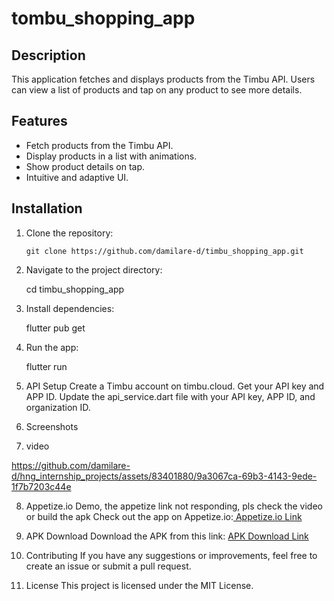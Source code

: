 # tombu_shopping_app

## Description
This application fetches and displays products from the Timbu API. Users can view a list of products and tap on any product to see more details.

## Features
- Fetch products from the Timbu API.
- Display products in a list with animations.
- Show product details on tap.
- Intuitive and adaptive UI.

## Installation
1. Clone the repository:
   ```
   git clone https://github.com/damilare-d/timbu_shopping_app.git
2. Navigate to the project directory:

      cd timbu_shopping_app
3. Install dependencies:

    flutter pub get 
4. Run the app:

    flutter run 
5. API Setup
Create a Timbu account on timbu.cloud.
Get your API key and APP ID.
Update the api_service.dart file with your API key, APP ID, and organization ID. 

6. Screenshots

7. video

https://github.com/damilare-d/hng_internship_projects/assets/83401880/9a3067ca-69b3-4143-9ede-1f7b7203c44e


8. Appetize.io Demo, the appetize link not responding, pls check the video or build the apk
Check out the app on Appetize.io:[ Appetize.io Link ](https://appetize.io/app/android/com.example.tombu_shopping_app?device=pixel7&osVersion=13.0)

9. APK Download
Download the APK from this link: [APK Download Link](https://drive.google.com/file/d/1T7bY03U6bS1ofxJckMmY_g68vnfrajDE/view?usp=sharing)

10. Contributing
If you have any suggestions or improvements, feel free to create an issue or submit a pull request.

11. License
This project is licensed under the MIT License.
